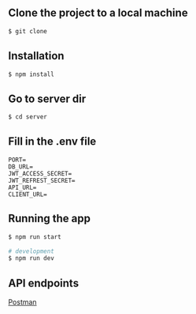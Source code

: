## Clone the project to a local machine
```bash
$ git clone
```

## Installation

```bash
$ npm install
```
## Go to server dir
```bash
$ cd server
```

## Fill in the .env file
```
PORT=
DB_URL=
JWT_ACCESS_SECRET=
JWT_REFREST_SECRET=
API_URL=
CLIENT_URL=
```
## Running the app

```bash
$ npm run start

# development
$ npm run dev
```

## API endpoints
[Postman](https://www.postman.com/romanivunique/workspace/onyx-workspace/collection/14815615-fed20214-4586-4d9b-8d6e-f3d05d421f6c?action=share&creator=14815615)